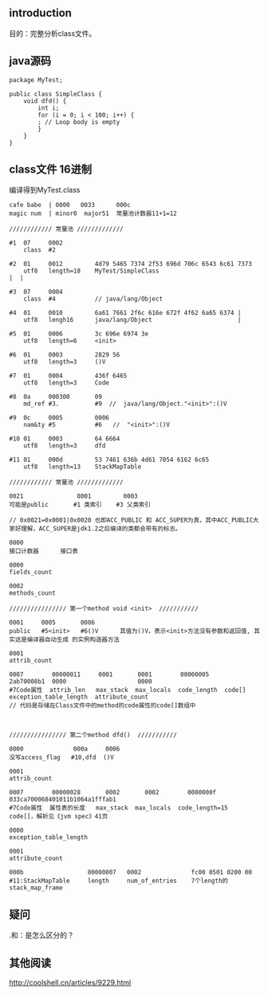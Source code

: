 ## introduction

目的：完整分析class文件。

## java源码

	package MyTest;

	public class SimpleClass {
		void dfd() {
			int i;
			for (i = 0; i < 100; i++) {
			; // Loop body is empty
			}
		}
	}



## class文件 16进制

编译得到MyTest.class



	cafe babe  | 0000   0033      000c                   
	magic num  | minor0  major51  常量池计数器11+1=12  

	//////////// 常量池 /////////////

	#1  07     0002
		class  #2 

	#2	01     0012         4d79 5465 7374 2f53 696d 706c 6543 6c61 7373  
		utf8   length=18    MyTest/SimpleClass                            |  |

	#3	07     0004  
		class  #4           // java/lang/Object   
	 
	#4	01     0010         6a61 7661 2f6c 616e 672f 4f62 6a65 6374 |
		utf8   lengh16      java/lang/Object                        |

	#5	01     0006         3c 696e 6974 3e     
		utf8   length=6     <init>

	#6	01     0003         2829 56
		utf8   length=3     ()V

	#7	01     0004         436f 6465 
		utf8   length=3     Code

	#8	0a     000300       09
		md_ref #3.          #9  //  java/lang/Object."<init>":()V

	#9	0c     0005         0006 
		nam&ty #5           #6   //  "<init>":()V

	#10	01     0003         64 6664 
		utf8   length=3     dfd

	#11	01     000d         53 7461 636b 4d61 7054 6162 6c65 
		utf8   length=13    StackMapTable

	//////////// 常量池 /////////////

	0021               0001         0003
	可能是public       #1 类索引    #3 父类索引

	// 0x0021=0x0001|0x0020 也即ACC_PUBLIC 和 ACC_SUPER为真，其中ACC_PUBLIC大家好理解，ACC_SUPER是jdk1.2之后编译的类都会带有的标志。

	0000            
	接口计数器      接口表

	0000       
	fields_count 

	0002 
	methods_count

	//////////////// 第一个method void <init>  ///////////

	0001     0005       0006
	public   #5<init>   #6()V      其值为()V，表示<init>方法没有参数和返回值, 其实这是编译器自动生成 的实例构造器方法

	0001            
	attrib_count    

	0007        00000011     0001       0001        00000005     2ab70008b1  0000                    0000
	#7Code属性  attrib_len   max_stack  max_locals  code_length  code[]      exception_table_length  attribute_count
	// 代码是存储在Class文件中的method的code属性的code[]数组中

	                    

	//////////////// 第二个method dfd()  ///////////

	0000              000a     0006
	没写access_flag   #10,dfd  ()V

	0001 
	attrib_count

	0007        00000028       0002       0002        0000000f          033ca700068401011b1064a1fffab1  
	#7Code属性  属性表的长度   max_stack  max_locals  code_length=15    code[]，解析见《jvm spec》41页

	0000
	exception_table_length

	0001 
	attribute_count

	000b                  00000007   0002              fc00 0501 0200 00
	#11:StackMapTable     length     num_of_entries    7个length的stack_map_frame





## 疑问

.和：是怎么区分的？


## 其他阅读

http://coolshell.cn/articles/9229.html






